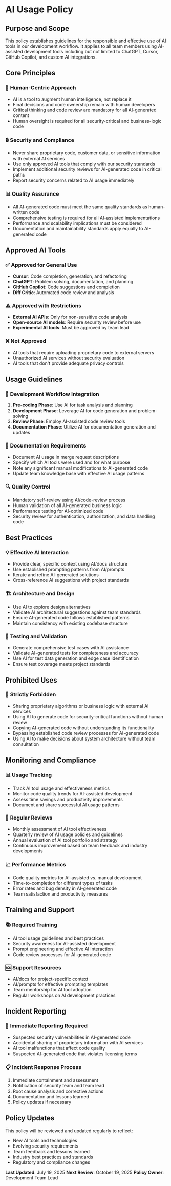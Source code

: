 # AI Usage Policy

## Purpose and Scope
This policy establishes guidelines for the responsible and effective use of AI tools in our development workflow. It applies to all team members using AI-assisted development tools including but not limited to ChatGPT, Cursor, GitHub Copilot, and custom AI integrations.

## Core Principles

### 🎯 **Human-Centric Approach**
- AI is a tool to augment human intelligence, not replace it
- Final decisions and code ownership remain with human developers
- Critical thinking and code review are mandatory for all AI-generated content
- Human oversight is required for all security-critical and business-logic code

### 🔒 **Security and Compliance**
- Never share proprietary code, customer data, or sensitive information with external AI services
- Use only approved AI tools that comply with our security standards
- Implement additional security reviews for AI-generated code in critical paths
- Report security concerns related to AI usage immediately

### 📊 **Quality Assurance**
- All AI-generated code must meet the same quality standards as human-written code
- Comprehensive testing is required for all AI-assisted implementations
- Performance and scalability implications must be considered
- Documentation and maintainability standards apply equally to AI-generated code

## Approved AI Tools

### ✅ **Approved for General Use**
- **Cursor**: Code completion, generation, and refactoring
- **ChatGPT**: Problem solving, documentation, and planning
- **GitHub Copilot**: Code suggestions and completion
- **Diff Critic**: Automated code review and analysis

### ⚠️ **Approved with Restrictions**
- **External AI APIs**: Only for non-sensitive code analysis
- **Open-source AI models**: Require security review before use
- **Experimental AI tools**: Must be approved by team lead

### ❌ **Not Approved**
- AI tools that require uploading proprietary code to external servers
- Unauthorized AI services without security evaluation
- AI tools that don't provide adequate privacy controls

## Usage Guidelines

### 🚀 **Development Workflow Integration**
1. **Pre-coding Phase**: Use AI for task analysis and planning
2. **Development Phase**: Leverage AI for code generation and problem-solving
3. **Review Phase**: Employ AI-assisted code review tools
4. **Documentation Phase**: Utilize AI for documentation generation and updates

### 📝 **Documentation Requirements**
- Document AI usage in merge request descriptions
- Specify which AI tools were used and for what purpose
- Note any significant manual modifications to AI-generated code
- Update team knowledge base with effective AI usage patterns

### 🔍 **Quality Control**
- Mandatory self-review using AI/code-review process
- Human validation of all AI-generated business logic
- Performance testing for AI-optimized code
- Security review for authentication, authorization, and data handling code

## Best Practices

### 💡 **Effective AI Interaction**
- Provide clear, specific context using AI/docs structure
- Use established prompting patterns from AI/prompts
- Iterate and refine AI-generated solutions
- Cross-reference AI suggestions with project standards

### 🏗️ **Architecture and Design**
- Use AI to explore design alternatives
- Validate AI architectural suggestions against team standards
- Ensure AI-generated code follows established patterns
- Maintain consistency with existing codebase structure

### 🧪 **Testing and Validation**
- Generate comprehensive test cases with AI assistance
- Validate AI-generated tests for completeness and accuracy
- Use AI for test data generation and edge case identification
- Ensure test coverage meets project standards

## Prohibited Uses

### 🚫 **Strictly Forbidden**
- Sharing proprietary algorithms or business logic with external AI services
- Using AI to generate code for security-critical functions without human review
- Copying AI-generated code without understanding its functionality
- Bypassing established code review processes for AI-generated code
- Using AI to make decisions about system architecture without team consultation

## Monitoring and Compliance

### 📊 **Usage Tracking**
- Track AI tool usage and effectiveness metrics
- Monitor code quality trends for AI-assisted development
- Assess time savings and productivity improvements
- Document and share successful AI usage patterns

### 🔄 **Regular Reviews**
- Monthly assessment of AI tool effectiveness
- Quarterly review of AI usage policies and guidelines
- Annual evaluation of AI tool portfolio and strategy
- Continuous improvement based on team feedback and industry developments

### 📈 **Performance Metrics**
- Code quality metrics for AI-assisted vs. manual development
- Time-to-completion for different types of tasks
- Error rates and bug density in AI-generated code
- Team satisfaction and productivity measures

## Training and Support

### 📚 **Required Training**
- AI tool usage guidelines and best practices
- Security awareness for AI-assisted development
- Prompt engineering and effective AI interaction
- Code review processes for AI-generated code

### 🆘 **Support Resources**
- AI/docs for project-specific context
- AI/prompts for effective prompting templates
- Team mentorship for AI tool adoption
- Regular workshops on AI development practices

## Incident Reporting

### 🚨 **Immediate Reporting Required**
- Suspected security vulnerabilities in AI-generated code
- Accidental sharing of proprietary information with AI services
- AI tool malfunctions that affect code quality
- Suspected AI-generated code that violates licensing terms

### 📋 **Incident Response Process**
1. Immediate containment and assessment
2. Notification of security team and team lead
3. Root cause analysis and corrective actions
4. Documentation and lessons learned
5. Policy updates if necessary

## Policy Updates

This policy will be reviewed and updated regularly to reflect:
- New AI tools and technologies
- Evolving security requirements
- Team feedback and lessons learned
- Industry best practices and standards
- Regulatory and compliance changes

**Last Updated**: July 19, 2025
**Next Review**: October 19, 2025
**Policy Owner**: Development Team Lead

